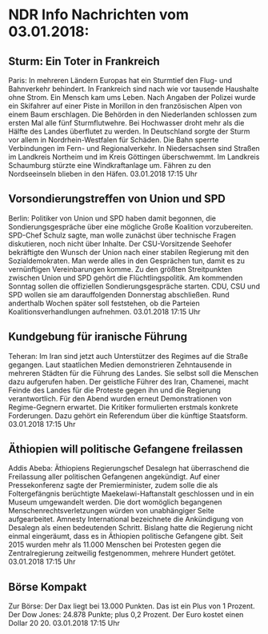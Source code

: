 # NDR Info Nachrichten vom 03.01.2018:


## Sturm: Ein Toter in Frankreich
Paris: In mehreren Ländern Europas hat ein Sturmtief den Flug- und Bahnverkehr behindert. In Frankreich sind nach wie vor tausende Haushalte ohne Strom. Ein Mensch kam ums Leben. Nach Angaben der Polizei wurde ein Skifahrer auf einer Piste in Morillon in den französischen Alpen von einem Baum erschlagen. Die Behörden in den Niederlanden schlossen zum ersten Mal alle fünf Sturmflutwehre. Bei Hochwasser droht mehr als die Hälfte des Landes überflutet zu werden. In Deutschland sorgte der Sturm vor allem in Nordrhein-Westfalen für Schäden. Die Bahn sperrte Verbindungen im Fern- und Regionalverkehr. In Niedersachsen sind Straßen im Landkreis Northeim und im Kreis Göttingen überschwemmt. Im Landkreis Schaumburg stürzte eine Windkraftanlage um. Fähren zu den Nordseeinseln blieben in den Häfen. 03.01.2018 17:15 Uhr 

## Vorsondierungstreffen von Union und SPD
Berlin: Politiker von Union und SPD haben damit begonnen, die Sondierungsgespräche über eine mögliche Große Koalition vorzubereiten. SPD-Chef Schulz sagte, man wolle zunächst über technische Fragen diskutieren, noch nicht über Inhalte. Der CSU-Vorsitzende Seehofer bekräftigte den Wunsch der Union nach einer stabilen Regierung mit den Sozialdemokraten. Man werde alles in den Gesprächen tun, damit es zu vernünftigen Vereinbarungen komme. Zu den größten Streitpunkten zwischen Union und SPD gehört die Flüchtlingspolitik. Am kommenden Sonntag sollen die offiziellen Sondierungsgespräche starten. CDU, CSU und SPD wollen sie am darauffolgenden Donnerstag abschließen. Rund anderthalb Wochen später soll feststehen, ob die Parteien Koalitionsverhandlungen aufnehmen. 03.01.2018 17:15 Uhr 

## Kundgebung für iranische Führung
Teheran: Im Iran sind jetzt auch Unterstützer des Regimes auf die Straße gegangen. Laut staatlichen Medien demonstrieren Zehntausende in mehreren Städten für die Führung des Landes. Sie selbst soll die Menschen dazu aufgerufen haben. Der geistliche Führer des Iran, Chamenei, macht Feinde des Landes für die Proteste gegen ihn und die Regierung verantwortlich. Für den Abend wurden erneut Demonstrationen von Regime-Gegnern erwartet. Die Kritiker formulierten erstmals konkrete Forderungen. Dazu gehört ein Referendum über die künftige Staatsform. 03.01.2018 17:15 Uhr 

## Äthiopien will politische Gefangene freilassen
Addis Abeba: Äthiopiens Regierungschef Desalegn hat überraschend die Freilassung aller politischen Gefangenen angekündigt. Auf einer Pressekonferenz sagte der Premierminister, zudem solle die als Foltergefängnis berüchtigte Maekelawi-Haftanstalt geschlossen und in ein Museum umgewandelt werden. Die dort womöglich begangenen Menschenrechtsverletzungen würden von unabhängiger Seite aufgearbeitet. Amnesty International bezeichnete die Ankündigung von Desalegn als einen bedeutenden Schritt. Bislang hatte die Regierung nicht einmal eingeräumt, dass es in Äthiopien politische Gefangene gibt. Seit 2015 wurden mehr als 11.000 Menschen bei Protesten gegen die Zentralregierung zeitweilig festgenommen, mehrere Hundert getötet. 03.01.2018 17:15 Uhr 

## Börse Kompakt
Zur Börse: Der Dax liegt bei 13.000 Punkten. Das ist ein Plus  von 1 Prozent. Der Dow Jones: 24.878 Punkte; plus 0,2 Prozent. Der Euro kostet einen Dollar 20 20. 03.01.2018 17:15 Uhr 
